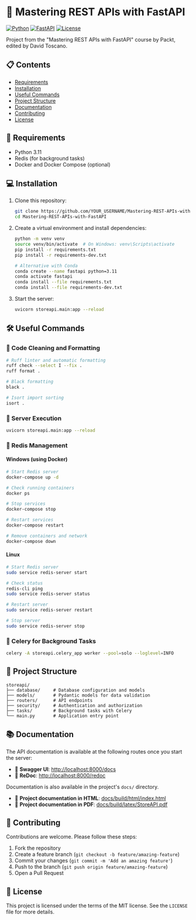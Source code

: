# 🚀 Mastering REST APIs with FastAPI

[![Python](https://img.shields.io/badge/Python-3.11-blue.svg)](https://www.python.org/downloads/)
[![FastAPI](https://img.shields.io/badge/FastAPI-0.112.2-green.svg)](https://fastapi.tiangolo.com/)
[![License](https://img.shields.io/badge/License-MIT-yellow.svg)](https://opensource.org/licenses/MIT)

Project from the "Mastering REST APIs with FastAPI" course by Packt, edited by David Toscano.

## 📋 Contents

- [Requirements](#requirements)
- [Installation](#installation)
- [Useful Commands](#useful-commands)
- [Project Structure](#project-structure)
- [Documentation](#documentation)
- [Contributing](#contributing)
- [License](#license)

## 🔧 Requirements

- Python 3.11
- Redis (for background tasks)
- Docker and Docker Compose (optional)

## 💻 Installation

1. Clone this repository:
   ```bash
   git clone https://github.com/YOUR_USERNAME/Mastering-REST-APIs-with-FastAPI.git
   cd Mastering-REST-APIs-with-FastAPI
   ```

2. Create a virtual environment and install dependencies:
   ```bash
   python -m venv venv
   source venv/bin/activate  # On Windows: venv\Scripts\activate
   pip install -r requirements.txt
   pip install -r requirements-dev.txt
   ```

   ```bash
   # Alternative with Conda
   conda create --name fastapi python=3.11
   conda activate fastapi
   conda install --file requirements.txt
   conda install --file requirements-dev.txt
   ```

3. Start the server:
   ```bash
   uvicorn storeapi.main:app --reload
   ```

## 🛠️ Useful Commands

### 🧹 Code Cleaning and Formatting

```bash
# Ruff linter and automatic formatting
ruff check --select I --fix .
ruff format .

# Black formatting
black .

# Isort import sorting
isort .
```

### 🚀 Server Execution

```bash
uvicorn storeapi.main:app --reload
```

### 🔄 Redis Management

#### Windows (using Docker)

```bash
# Start Redis server
docker-compose up -d

# Check running containers
docker ps

# Stop services
docker-compose stop

# Restart services
docker-compose restart

# Remove containers and network
docker-compose down
```

#### Linux

```bash
# Start Redis server
sudo service redis-server start

# Check status
redis-cli ping
sudo service redis-server status

# Restart server
sudo service redis-server restart

# Stop server
sudo service redis-server stop
```

### 🔄 Celery for Background Tasks

```bash
celery -A storeapi.celery_app worker --pool=solo --loglevel=INFO
```

## 📂 Project Structure

```
storeapi/
├── database/     # Database configuration and models
├── models/       # Pydantic models for data validation
├── routers/      # API endpoints
├── security/     # Authentication and authorization
├── tasks/        # Background tasks with Celery
└── main.py       # Application entry point
```

## 📚 Documentation

The API documentation is available at the following routes once you start the server:

- 📝 **Swagger UI**: [http://localhost:8000/docs](http://localhost:8000/docs)
- 📘 **ReDoc**: [http://localhost:8000/redoc](http://localhost:8000/redoc)

Documentation is also available in the project's `docs/` directory.

- 📄 **Project documentation in HTML**: [docs/build/html/index.html](docs/build/html/index.html)
- 📄 **Project documentation in PDF**: [docs/build/latex/StoreAPI.pdf](docs/build/latex/StoreAPI.pdf)

## 🤝 Contributing

Contributions are welcome. Please follow these steps:

1. Fork the repository
2. Create a feature branch (`git checkout -b feature/amazing-feature`)
3. Commit your changes (`git commit -m 'Add an amazing feature'`)
4. Push to the branch (`git push origin feature/amazing-feature`)
5. Open a Pull Request

## 📄 License

This project is licensed under the terms of the MIT license. See the `LICENSE` file for more details.